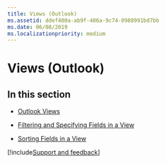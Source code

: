 ```yaml
---
title: Views (Outlook)
ms.assetid: ddef400a-ab9f-406a-9c74-0988991bd7bb
ms.date: 06/08/2019
ms.localizationpriority: medium
---
```



# Views (Outlook)

## In this section


- [Outlook Views](../../How-to/Views/outlook-views.md)
    
- [Filtering and Specifying Fields in a View](../../How-to/Views/filtering-and-specifying-fields-in-a-view.md)
    
- [Sorting Fields in a View](../../How-to/Views/sorting-fields-in-a-view.md)

[!include[Support and feedback](~/includes/feedback-boilerplate.md)]